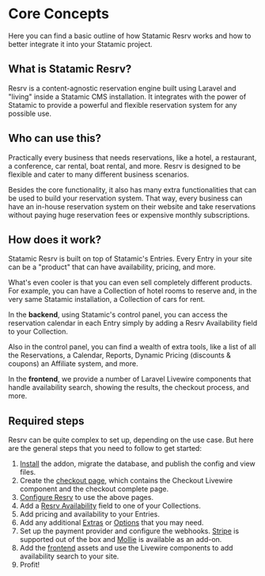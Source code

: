 # Core Concepts

Here you can find a basic outline of how Statamic Resrv works and how to better integrate it into your Statamic project.

## What is Statamic Resrv?

Resrv is a content-agnostic reservation engine built using Laravel and "living" inside a Statamic CMS installation. 
It integrates with the power of Statamic to provide a powerful and flexible reservation system for any possible use.

## Who can use this?

Practically every business that needs reservations, like a hotel, a restaurant, a conference, car rental, boat rental, 
and more. Resrv is designed to be flexible and cater to many different business scenarios.

Besides the core functionality, it also has many extra functionalities that can be used to build your reservation 
system. That way, every business can have an in-house reservation system on their website and take reservations 
without paying huge reservation fees or expensive monthly subscriptions.

## How does it work?

Statamic Resrv is built on top of Statamic's Entries. Every Entry in your site can be a "product" that can have availability, pricing, and more.

What's even cooler is that you can even sell completely different products. For example, you can have a Collection 
of hotel rooms to reserve and, in the very same Statamic installation, a Collection of cars for rent.

In the **backend**, using Statamic's control panel, you can access the reservation calendar in each Entry simply by 
adding a Resrv Availability field to your Collection. 

Also in the control panel, you can find a wealth of extra tools, like a list of all the Reservations, a Calendar, Reports, Dynamic Pricing (discounts & coupons) an Affiliate system, and more.

In the **frontend**, we provide a number of Laravel Livewire components that handle availability search, showing the 
results, the checkout process, and more.

## Required steps

Resrv can be quite complex to set up, depending on the use case. But here are the general steps that you need 
to follow to get started:

1. [Install](./installation) the addon, migrate the database, and publish the config and view files.
2. Create the [checkout page](./checkout), which contains the Checkout Livewire component and the checkout complete page.
3. [Configure Resrv](./configuration#checkout-settings) to use the above pages.
4. Add a [Resrv Availability](./availability) field to one of your Collections.
5. Add pricing and availability to your Entries.
6. Add any additional [Extras](./extras) or [Options](./options) that you may need.
7. Set up the payment provider and configure the webhooks. [Stripe](./stripe) is supported out of the box and [Mollie](./mollie) is available as an add-on.
8. Add the [frontend](./frontend-setup) assets and use the Livewire components to add availability search to your site.
9. Profit!
